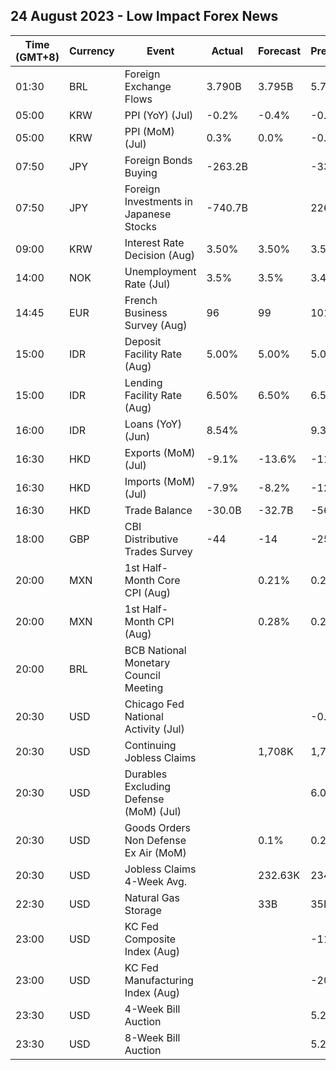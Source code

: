 ## 24 August 2023 - Low Impact Forex News

| Time (GMT+8) | Currency | Event | Actual | Forecast | Previous |
|------|----------|-------|--------|----------|----------|
| 01:30 | BRL | Foreign Exchange Flows | 3.790B | 3.795B | 5.749B |
| 05:00 | KRW | PPI (YoY) (Jul) | -0.2% | -0.4% | -0.3% |
| 05:00 | KRW | PPI (MoM) (Jul) | 0.3% | 0.0% | -0.2% |
| 07:50 | JPY | Foreign Bonds Buying | -263.2B |  | -333.6B |
| 07:50 | JPY | Foreign Investments in Japanese Stocks | -740.7B |  | 226.0B |
| 09:00 | KRW | Interest Rate Decision (Aug) | 3.50% | 3.50% | 3.50% |
| 14:00 | NOK | Unemployment Rate (Jul) | 3.5% | 3.5% | 3.4% |
| 14:45 | EUR | French Business Survey (Aug) | 96 | 99 | 101 |
| 15:00 | IDR | Deposit Facility Rate (Aug) | 5.00% | 5.00% | 5.00% |
| 15:00 | IDR | Lending Facility Rate (Aug) | 6.50% | 6.50% | 6.50% |
| 16:00 | IDR | Loans (YoY) (Jun) | 8.54% |  | 9.39% |
| 16:30 | HKD | Exports (MoM) (Jul) | -9.1% | -13.6% | -11.4% |
| 16:30 | HKD | Imports (MoM) (Jul) | -7.9% | -8.2% | -12.3% |
| 16:30 | HKD | Trade Balance | -30.0B | -32.7B | -56.6B |
| 18:00 | GBP | CBI Distributive Trades Survey | -44 | -14 | -25 |
| 20:00 | MXN | 1st Half-Month Core CPI (Aug) |  | 0.21% | 0.24% |
| 20:00 | MXN | 1st Half-Month CPI (Aug) |  | 0.28% | 0.29% |
| 20:00 | BRL | BCB National Monetary Council Meeting |  |  |  |
| 20:30 | USD | Chicago Fed National Activity (Jul) |  |  | -0.32 |
| 20:30 | USD | Continuing Jobless Claims |  | 1,708K | 1,716K |
| 20:30 | USD | Durables Excluding Defense (MoM) (Jul) |  |  | 6.0% |
| 20:30 | USD | Goods Orders Non Defense Ex Air (MoM) |  | 0.1% | 0.2% |
| 20:30 | USD | Jobless Claims 4-Week Avg. |  | 232.63K | 234.25K |
| 22:30 | USD | Natural Gas Storage |  | 33B | 35B |
| 23:00 | USD | KC Fed Composite Index (Aug) |  |  | -11 |
| 23:00 | USD | KC Fed Manufacturing Index (Aug) |  |  | -20 |
| 23:30 | USD | 4-Week Bill Auction |  |  | 5.280% |
| 23:30 | USD | 8-Week Bill Auction |  |  | 5.280% |
